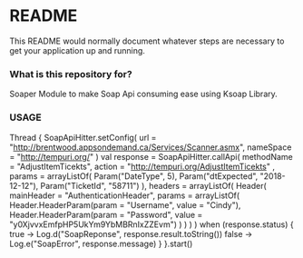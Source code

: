 # README #

This README would normally document whatever steps are necessary to get your application up and running.

### What is this repository for? ###
Soaper Module to make Soap Api consuming ease using Ksoap Library.

### USAGE ###
  Thread {
            SoapApiHitter.setConfig(
                url = "http://brentwood.appsondemand.ca/Services/Scanner.asmx",
                nameSpace = "http://tempuri.org/"
            )
            val response = SoapApiHitter.callApi(
                methodName = "AdjustItemTicekts",
                action = "http://tempuri.org/AdjustItemTicekts"
                ,
                params = arrayListOf(
                    Param("DateType", 5),
                    Param("dtExpected", "2018-12-12"),
                    Param("TicketId", "58711")
                ),
                headers = arrayListOf(
                    Header(
                        mainHeader = "AuthenticationHeader",
                        params = arrayListOf(
                            Header.HeaderParam(param = "Username", value = "Cindy"),
                            Header.HeaderParam(param = "Password", value = "y0XjvvxEmfpHP5UkYm9YbMBRnIxZZEvm")
                        )
                    )
                )
            )
            when (response.status) {
                true -> Log.d("SoapReponse", response.result.toString())
                false -> Log.e("SoapError", response.message)
            }
        }.start()